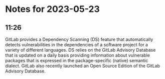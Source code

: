# Notes for 2023-05-23

## 11:26

GitLab provides a Dependency Scanning (DS) feature that
automatically detects vulnerabilities in the dependencies of a
software project for a variety of different languages. DS relies on
the GitLab Advisory Database that is updated on a daily basis
providing information about vulnerable packages that is expressed in
the package-specific (native) semantic dialect. GitLab also recently
launched an Open Source Edition of the GitLab Advisory Database.
